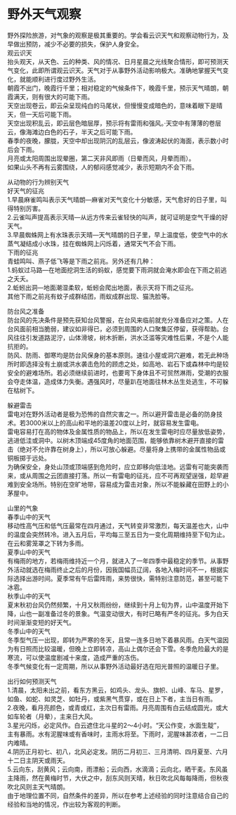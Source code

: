 # 野外天气观察  

野外探险旅游，对气象的观察是极其重要的。学会看云识天气和观察动物行为，及早做出预防，减少不必要的损失，保护人身安全。  
观云识天  
抬头观天，从天色、云的种类、风的情况、日月星晨之光线聚合情形，即可预测天气变化，此即所谓观云识天。天气对于从事野外活动影响极大。准确地掌握天气变化，就能顺利进行度过野外生活。  
朝霞不出门，晚霞行千里；相对稳定的气候条件下，晚霞千里，预示天气晴朗，朝霞满天，则有很大的可能下雨。  
天空出现卷云，即云朵呈现纯白的马尾状，但慢慢变成暗色的，意味着眼下是晴天，但一天后可能下雨。  
天空出现积乱云，即云层色暗层厚，预示将有雷雨和强风。·天空中有薄薄的卷层云，像海滩边白色的石子，半天之后可能下雨。  
春季的夜晚，朦胧，天空中却出现阴沉的乱层云，像波涛起伏的海面，表示数小时后会下雨。  
月亮或太阳周围出现晕圈，第二天非风即雨（日晕而风，月晕而雨）。  
如果山头不再有云雾围绕，人的郁闷感觉减少，表示短期内不会下雨。  

从动物的行为辨别天气  
好天气的征兆  
1.早晨麻雀鸣叫表示天气晴朗—麻雀对天气变化十分敏感，天气愈好的日子里，叫得特别厉害。  
2.云雀叫声提高表示天晴—从远方传来云雀轻快的叫声，就可证明是空气干燥的好天气。  
3.早晨蜘蛛网上有水珠表示天晴—天气晴朗的日子里，早上温度低，使空气中的水蒸气凝结成小水珠，挂在蜘蛛网上闪烁着，通常天气不会下雨。  
下雨的征兆  
青蛙鸣叫、燕子低飞等是下雨之前兆。另外还有几种：  
1.蚂蚁过马路—在地面挖洞生活的蚂蚁，感觉要下雨洞就会淹水即会在下雨之前逃之夭夭。  
2.蚯蚓出洞—地面潮湿柔软，蚯蚓会爬出地面，表示天将下雨之征兆。  
其他下雨之前兆有蚊子成群结团，雨蚁成群出现、猫洗脸等。  

防台风之准备  
防台风的先决条件是预先获知台风警报，在台风来临前就充分准备应对之策。人在台风面前相当脆弱，建议如非得已，必须到周围的人口聚集区停留，获得帮助。台风往往引发道路泥泞，山体滑坡，树木折断，洪水泛滥等灾难性后果，不是个人能抗拒的。  
防风、防雨、御寒均是防台风保身的基本原则。速往小屋或洞穴避难，若无此种场所时即选择没有土崩或洪水袭击危险的顾虑之处，如高地、岩石下或森林中均是较安全的避难场所。若必须继续前进时，也要弯下身体且不可贸然淋雨，受潮的衣服会夺走体温，造成体力失衡。遇强风时，尽量趴在地面往林木丛生处逃生，不可躲在枯树下。  

躲避雷击  
雷电对在野外活动者是极为恐怖的自然灾害之一。所以避开雷击是必备的防身技术。若3000米以上的高山和平地的温差20度以上时，就容易发生雷电。  
雷电容易打在高的物体及金属性质的物品上，所以在发生雷电时应尽量放低姿势，逃进低洼或洞中。以树木顶端成45度角的地面范围，能够依靠树木避开直接的雷击（绝对不允许靠在树身上），所以可放心躲避。尽量将身上携带的金属性物品或铜板掷于远处。  
为确保安全，身处山顶或顶端感到危险时，应立即移向低洼地。远雷有可能突袭而来，或从周围之云团直接打落。所以一有雷电的征兆，应不可再观望逞强，趁早避难到安全场所。特别在空旷地带，容易成为雷击对象，所以不能躲藏在田野上的小茅屋中。  

山里的气象  
春季山中的天气  
移动性高气压和低气压最常在四月通过，天气转变非常激烈，每天温差也大，山中的温度会突然转冷。进入五月后，平均每三至五日为一变化周期维持至下旬为止。在云和雾笼罩之下转为多雨。  
夏季山中的天气  
有梅雨的地方，若梅雨维持近一个月，就进入了一年四季中最稳定的季节。从事野外活动就选在梅雨终止之后的月份，因我国幅员辽阔，各地入梅时间不一，根据实际选择出游时间。夏季常有午后雷阵雨，来势很快，需特别注意防范，甚至可能下冰雹。  
秋季山中的天气  
夏末秋初台风仍然频繁，十月又秋雨纷纷，继续到十月上旬为界，山中温度开始下降，山也一副准备过冬的景象。气温变动很大，有时已略有严冬的征兆。多为白天时间渐渐变短的好天气。  
冬季山中的天气  
冬季型气压一出现，即转为严寒的冬天，且常一连多日地下着暴风雨。白天气温因为有日照而比较温暖，但晚上立即转凉，高山上偶尔还会下雪。冬季危险最大的是寒流，可以使温度剧减十来度，造成严重的冻伤。  
冬季气候变化有一定周期，所以从事野外活动最好选在阳光普照的温暖日子里。  

出行如何预测天气  
1.清晨，太阳未出之前，看东方黑云，如鸡头、龙头、旗帜、山峰、车马、星罗，如鱼、如蛇、如灵芝、如牡丹，或紫黑气贯穿，或在日上下者，主当日有雨。  
2.夜晚，看月亮颜色，或青或红，主次日有雷雨。月亮周围有白云结成圆光，或大如车轮者（月晕），主来日大风。  
3.星光闪烁，必定风作。白云遮住北斗星的2～4小时。“天公作变，水面生靛”，主有暴雨。水有泥腥味或有香味时，主雨水将至。下雨时，泥腥味甚浓者，一二日内难晴。  
4.阴历正月初七、初八，北风必定发。阴历二月初三、三月清明、四月夏至、六月十二日主阴天或雨天。  
5.云向东，刮黄风；云向南，雨漂船；云向西，水滴滴；云向北，晒干麦。东风虽主降雨，然在黄梅时节，大伏之中，刮东风则天晴，秋日吹北风每每降雨，但秋夜吹北风则主天气晴朗。  
由于地理位置不同，自然条件的差异，所以在参考上述经验的同时注意结合自己的经验和当地的情况，作出较为客观的判断。  
<!-- Last processed: 2025-07-22 03:44:30 -->
